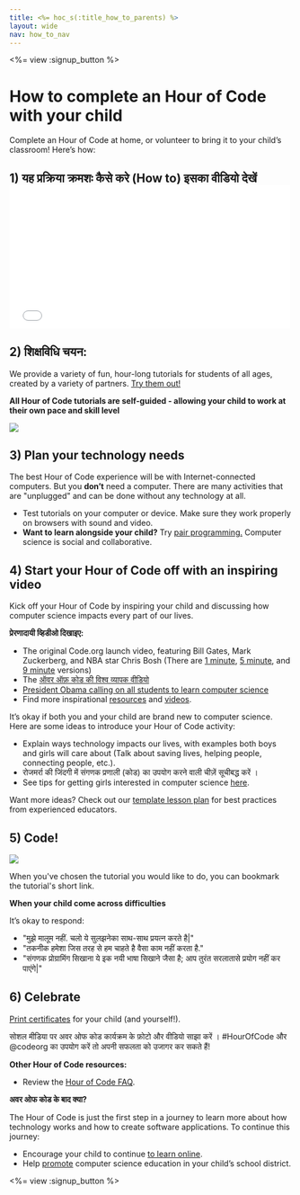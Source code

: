 ```yaml
---
title: <%= hoc_s(:title_how_to_parents) %>
layout: wide
nav: how_to_nav
---
```

<%= view :signup_button %>

# How to complete an Hour of Code with your child

Complete an Hour of Code at home, or volunteer to bring it to your child’s classroom! Here’s how:

## 1) यह प्रक्रिया क्रमशः कैसे करे (How to) इसका वीडियो देखें <iframe width="500" height="255" src="//www.youtube.com/embed/SrnvvWDm73k" frameborder="0" allowfullscreen mark="crwd-mark"></iframe> 

## 2) शिक्षविधि चयन:

We provide a variety of fun, hour-long tutorials for students of all ages, created by a variety of partners. [Try them out!](<%= resolve_url('/learn') %>)

**All Hour of Code tutorials are self-guided - allowing your child to work at their own pace and skill level**

[![](/images/fit-700/tutorials.png)](<%= resolve_url('/learn') %>)

## 3) Plan your technology needs

The best Hour of Code experience will be with Internet-connected computers. But you **don’t** need a computer. There are many activities that are "unplugged" and can be done without any technology at all.

- Test tutorials on your computer or device. Make sure they work properly on browsers with sound and video.
- **Want to learn alongside your child?** Try [pair programming.](http://www.ncwit.org/resources/pair-programming-box-power-collaborative-learning) Computer science is social and collaborative.

## 4) Start your Hour of Code off with an inspiring video

Kick off your Hour of Code by inspiring your child and discussing how computer science impacts every part of our lives.

**प्रेरणादायी व्हिडीओ दिखाइए:**

- The original Code.org launch video, featuring Bill Gates, Mark Zuckerberg, and NBA star Chris Bosh (There are [1 minute](https://www.youtube.com/watch?v=qYZF6oIZtfc), [5 minute](https://www.youtube.com/watch?v=nKIu9yen5nc), and [9 minute](https://www.youtube.com/watch?v=dU1xS07N-FA) versions)
- The [ऑवर ऑफ़ कोड की विश्व व्यापक वीडियो](https://www.youtube.com/watch?v=KsOIlDT145A)
- [President Obama calling on all students to learn computer science](https://www.youtube.com/watch?v=6XvmhE1J9PY)
- Find more inspirational [resources](<%= codeorg_url('/inspire') %>) and [videos](https://www.youtube.com/playlist?list=PLzdnOPI1iJNfpD8i4Sx7U0y2MccnrNZuP).

It’s okay if both you and your child are brand new to computer science. Here are some ideas to introduce your Hour of Code activity:

- Explain ways technology impacts our lives, with examples both boys and girls will care about (Talk about saving lives, helping people, connecting people, etc.).
- रोजमर्रा की जिंदगी में संगणक प्रणाली (कोड) का उपयोग करने वाली चीज़ें सूचीबद्ध करें ।
- See tips for getting girls interested in computer science [here](<%= codeorg_url('/girls') %>).

Want more ideas? Check out our [template lesson plan](/files/AfterschoolEducatorLessonPlanOutline.docx) for best practices from experienced educators.

## 5) Code!

<img src="/images/fit-700/tutorial-short-link.png" />

When you've chosen the tutorial you would like to do, you can bookmark the tutorial's short link.

**When your child come across difficulties**

It’s okay to respond:

- "मुझे मालूम नहीं. चलो ये सुलझनेका साथ-साथ प्रयत्न करते है|"
- "तकनीक हमेशा जिस तरह से हम चाहते है वैसा काम नहीं करता है."
- "संगणक प्रोग्रामिंग सिखाना ये इक नयी भाषा सिखाने जैसा है; आप तुरंत सरलातासे प्रयोग नहीं कर पाएंगे|"

## 6) Celebrate

[Print certificates](<%= codeorg_url('/certificates') %>) for your child (and yourself!).

सोशल मीडिया पर अवर ओफ कोड कार्यक्रम के फ़ोटो और वीडियो साझा करें । #HourOfCode और @codeorg का उपयोग करें तो अपनी सफलता को उजागर कर सकते हैं!

**Other Hour of Code resources:**

- Review the [Hour of Code FAQ](https://support.code.org/hc/en-us/categories/200147083-Hour-of-Code).

**अवर ओफ कोड के बाद क्या?**

The Hour of Code is just the first step in a journey to learn more about how technology works and how to create software applications. To continue this journey:

- Encourage your child to continue [to learn online](<%= codeorg_url('/learn/beyond') %>).
- Help [promote](<%= resolve_url('/promote') %>) computer science education in your child’s school district.

<%= view :signup_button %>